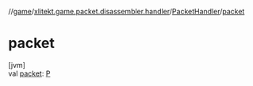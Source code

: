 //[game](../../../index.md)/[xlitekt.game.packet.disassembler.handler](../index.md)/[PacketHandler](index.md)/[packet](packet.md)

# packet

[jvm]\
val [packet](packet.md): [P](index.md)
